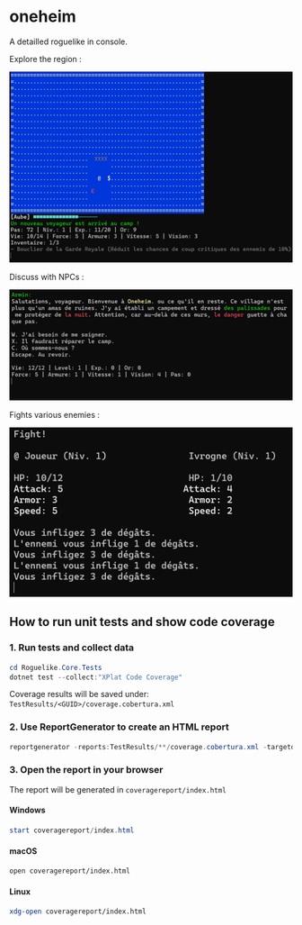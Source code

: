 # oneheim

A detailled roguelike in console.

Explore the region :

![image](screenshots/exploring.png)

Discuss with NPCs :

![image](screenshots/dialogue.png)

Fights various enemies :

![image](screenshots/combat.png)

## How to run unit tests and show code coverage

### 1. Run tests and collect data

```powershell
cd Roguelike.Core.Tests
dotnet test --collect:"XPlat Code Coverage"
```

Coverage results will be saved under: `TestResults/<GUID>/coverage.cobertura.xml`

### 2. Use ReportGenerator to create an HTML report

```powershell
reportgenerator -reports:TestResults/**/coverage.cobertura.xml -targetdir:coveragereport
```

### 3. Open the report in your browser

The report will be generated in `coveragereport/index.html`

#### Windows

```powershell
start coveragereport/index.html
```

#### macOS

```bash
open coveragereport/index.html
```

#### Linux

```bash
xdg-open coveragereport/index.html
```
